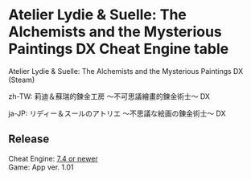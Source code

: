 # Atelier Lydie & Suelle: The Alchemists and the Mysterious Paintings DX Cheat Engine table
Atelier Lydie & Suelle: The Alchemists and the Mysterious Paintings DX (Steam)

 zh-TW: 莉迪＆蘇瑞的鍊金工房 ～不可思議繪畫的鍊金術士～ DX
 
 ja-JP: リディー＆スールのアトリエ ～不思議な絵画の錬金術士～ DX

## Release
Cheat Engine: [7.4 or newer](https://github.com/cheat-engine/cheat-engine/releases)  
Game: App ver. 1.01